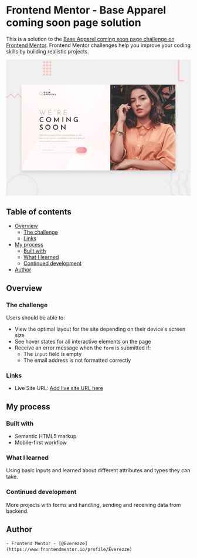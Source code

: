 # Frontend Mentor - Base Apparel coming soon page solution

This is a solution to the [Base Apparel coming soon page challenge on Frontend Mentor](https://www.frontendmentor.io/challenges/base-apparel-coming-soon-page-5d46b47f8db8a7063f9331a0). Frontend Mentor challenges help you improve your coding skills by building realistic projects. 

![Design preview for the Base Apparel coming soon page coding challenge](./design/desktop-preview.jpg)

## Table of contents

- [Overview](#overview)
  - [The challenge](#the-challenge)
  - [Links](#links)
- [My process](#my-process)
  - [Built with](#built-with)
  - [What I learned](#what-i-learned)
  - [Continued development](#continued-development)
- [Author](#author)

## Overview

### The challenge

Users should be able to:

- View the optimal layout for the site depending on their device's screen size
- See hover states for all interactive elements on the page
- Receive an error message when the `form` is submitted if:
  - The `input` field is empty
  - The email address is not formatted correctly

### Links

- Live Site URL: [Add live site URL here](https://your-live-site-url.com)

## My process

### Built with

- Semantic HTML5 markup
- Mobile-first workflow

### What I learned

Using basic inputs and learned about different attributes and types they can
take.

### Continued development

More projects with forms and handling, sending and receiving data from backend.

## Author

    - Frontend Mentor - [@Everezze](https://www.frontendmentor.io/profile/Everezze)
